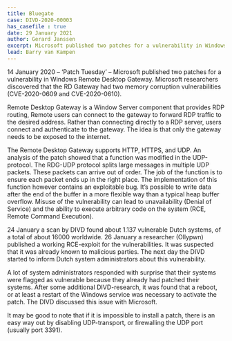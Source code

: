 ```yaml
---
title: Bluegate
case: DIVD-2020-00003
has_casefile : true
date: 29 January 2021
author: Gerard Janssen
excerpt: Microsoft published two patches for a vulnerability in Windows Remote Desktop Gateway. Microsoft researchers discovered that the RD Gateway had two memory corruption vulnerabilities (CVE-2020-0609 and CVE-2020-0610). DIVD found about 1.137 vulnerable Dutch systems and reported to the owners how to fix these. 
lead: Barry van Kampen
---
```

14 January 2020 – ‘Patch Tuesday’ –  Microsoft published two patches for a vulnerability in Windows Remote Desktop Gateway. Microsoft researchers discovered that the RD Gateway had two memory corruption vulnerabilities (CVE-2020-0609 and CVE-2020-0610). 

Remote Desktop Gateway is a Window Server component that provides RDP routing, Remote users can connect to the gateway to forward RDP traffic to the desired address. Rather than connecting directly to a RDP server, users connect and authenticate to the gateway. The idea is that only the gateway needs to be exposed to the internet. 

The Remote Desktop Gateway supports HTTP, HTTPS, and UDP. An analysis of the patch showed that a function was modified in the UDP-protocol. The RDG-UDP protocol splits large messages in multiple UDP packets. These packets can arrive out of order. The job of the function is to ensure each packet ends up in the right place. The implementation of this function however contains an exploitable bug. It’s possible to write data after the end of the buffer in a more flexible way than a typical heap buffer overflow. Misuse of the vulnerability can lead to unavailability (Denial of Service) and the ability to execute arbitrary code on the system (RCE, Remote Command Execution).

24 January a scan by DIVD found about 1.137 vulnerable Dutch systems, of a total of about 16000 worldwide. 26 January a researcher (Ollypwn) published a working RCE-exploit for the vulnerabilities. It was suspected that it was already known to malicious parties. The next day the DIVD started to inform Dutch system administrators about this vulnerability. 

A lot of system administrators responded with surprise that their systems were flagged as vulnerable because they already had patched their systems. After some additional DIVD-research, it was found that a reboot, or at least a restart of the Windows service was necessary to activate the patch. The DIVD discussed this issue with Microsoft. 

It may be good to note that if it is impossible to install a patch, there is an easy way out by disabling UDP-transport, or firewalling the UDP port (usually port 3391). 
